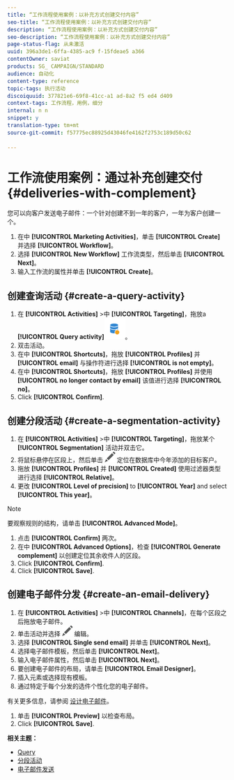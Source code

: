 ```yaml
---
title: “工作流程使用案例：以补充方式创建交付内容”
seo-title: “工作流程使用案例：以补充方式创建交付内容”
description: “工作流程使用案例：以补充方式创建交付内容”
seo-description: “工作流程使用案例：以补充方式创建交付内容”
page-status-flag: 从未激活
uuid: 396a3de1-6ffa-4385-ac9 f-15fdeae5 a366
contentOwner: saviat
products: SG_ CAMPAIGN/STANDARD
audience: 自动化
content-type: reference
topic-tags: 执行活动
discoiquuid: 377821e6-69f8-41cc-a1 ad-8a2 f5 ed4 d409
context-tags: 工作流程，用例，细分
internal: n n
snippet: y
translation-type: tm+mt
source-git-commit: f57775ec88925d43046fe4162f2753c189d50c62

---
```



# 工作流使用案例：通过补充创建交付 {#deliveries-with-complement}

您可以向客户发送电子邮件：一个针对创建不到一年的客户，一年为客户创建一个。

1. 在中 **[!UICONTROL Marketing Activities]**，单击 **[!UICONTROL Create]** 并选择 **[!UICONTROL Workflow]**。
1. 选择 **[!UICONTROL New Workflow]** 工作流类型，然后单击 **[!UICONTROL Next]**。
1. 输入工作流的属性并单击 **[!UICONTROL Create]**。

## 创建查询活动 {#create-a-query-activity}

1. 在 **[!UICONTROL Activities]** &gt;中 **[!UICONTROL Targeting]**，拖放a **[!UICONTROL Query activity]**![](assets/query.png)。
1. 双击活动。
1. 在中 **[!UICONTROL Shortcuts]**，拖放 **[!UICONTROL Profiles]** 并 **[!UICONTROL email]** 与操作符进行选择 **[!UICONTROL is not empty]**。
1. 在中 **[!UICONTROL Shortcuts]**，拖放 **[!UICONTROL Profiles]** 并使用 **[!UICONTROL no longer contact by email]** 该值进行选择 **[!UICONTROL no]**。
1. Click **[!UICONTROL Confirm]**.

## 创建分段活动 {#create-a-segmentation-activity}

1. 在 **[!UICONTROL Activities]** &gt;中 **[!UICONTROL Targeting]**，拖放某个 **[!UICONTROL Segmentation]** 活动并双击它。
1. 将鼠标悬停在区段上，然后单击 ![](assets/edit_darkgrey-24px.png) 定位在数据库中今年添加的目标客户。
1. 拖放 **[!UICONTROL Profiles]** 并 **[!UICONTROL Created]** 使用过滤器类型进行选择 **[!UICONTROL Relative]**。
1. 更改 **[!UICONTROL Level of precision]** to **[!UICONTROL Year]** and select **[!UICONTROL This year]**。

>[!NOTE]
>
>要观察规则的结构，请单击 **[!UICONTROL Advanced Mode]**。

1. 点击 **[!UICONTROL Confirm]** 两次。
1. 在中 **[!UICONTROL Advanced Options]**，检查 **[!UICONTROL Generate complement]** 以创建定位其余收件人的区段。
1. Click **[!UICONTROL Confirm]**.
1. Click **[!UICONTROL Save]**.

## 创建电子邮件分发 {#create-an-email-delivery}

1. 在 **[!UICONTROL Activities]** &gt;中 **[!UICONTROL Channels]**，在每个区段之后拖放电子邮件。
1. 单击活动并选择 ![](assets/edit_darkgrey-24px.png) 编辑。
1. 选择 **[!UICONTROL Single send email]** 并单击 **[!UICONTROL Next]**。
1. 选择电子邮件模板，然后单击 **[!UICONTROL Next]**。
1. 输入电子邮件属性，然后单击 **[!UICONTROL Next]**。
1. 要创建电子邮件的布局，请单击 **[!UICONTROL Email Designer]**。
1. 插入元素或选择现有模板。
1. 通过特定于每个分发的选件个性化您的电子邮件。

有关更多信息，请参阅 [设计电子邮件](../../designing/using/about-email-content-design.md#designing-an-email-content-from-scratch)。

1. 单击 **[!UICONTROL Preview]** 以检查布局。
1. Click **[!UICONTROL Save]**.

**相关主题：**

* [Query](../../automating/using/query.md)
* [分段活动](../../automating/using/segmentation.md)
* [电子邮件发送](../../automating/using/email-delivery.md)
